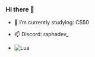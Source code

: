 ### Hi there 👋

- 🌱 I’m currently studying: CS50
- 📫 Discord: raphadev_

- ![Lua](https://img.shields.io/badge/lua-%232C2D72.svg?style=for-the-badge&logo=lua&logoColor=white)
